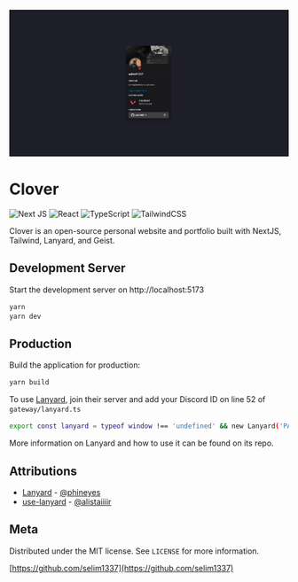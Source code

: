  <img 
      src="demo/demo.png"
      />

# Clover
![Next JS](https://img.shields.io/badge/Next-black?style=for-the-badge&logo=next.js&logoColor=white) ![React](https://img.shields.io/badge/react-%2320232a.svg?style=for-the-badge&logo=react&logoColor=%2361DAFB) ![TypeScript](https://img.shields.io/badge/typescript-%23007ACC.svg?style=for-the-badge&logo=typescript&logoColor=white) 
![TailwindCSS](https://img.shields.io/badge/tailwindcss-%2338B2AC.svg?style=for-the-badge&logo=tailwind-css&logoColor=white)

Clover is an open-source personal website and portfolio built with NextJS, Tailwind, Lanyard, and Geist.

## Development Server

Start the development server on http://localhost:5173

```bash
yarn
yarn dev
```

## Production

Build the application for production:

```bash
yarn build
```

To use [Lanyard](https://github.com/Phineas/lanyard), join their server and add your Discord ID on line 52 of `gateway/lanyard.ts`

```sh
export const lanyard = typeof window !== 'undefined' && new Lanyard('PASTE_ID_HERE');
```

More information on Lanyard and how to use it can be found on its repo.

## Attributions

- [Lanyard](https://github.com/Phineas/lanyard) - [@phineyes](https://twitter.com/phineyes)
- [use-lanyard](https://github.com/alii/use-lanyard) - [@alistaiiiir](https://twitter.com/alistaiiiir)


## Meta

Distributed under the MIT license. See ``LICENSE`` for more information.

[https://github.com/selim1337](https://github.com/selim1337)
